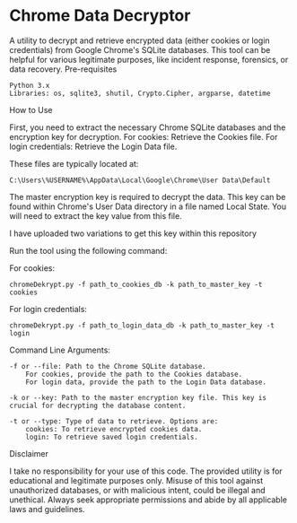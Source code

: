 <h1> Chrome Data Decryptor </h1>

A utility to decrypt and retrieve encrypted data (either cookies or login credentials) from Google Chrome's SQLite databases. This tool can be helpful for various legitimate purposes, like incident response, forensics, or data recovery.
Pre-requisites

    Python 3.x
    Libraries: os, sqlite3, shutil, Crypto.Cipher, argparse, datetime

How to Use

First, you need to extract the necessary Chrome SQLite databases and the encryption key for decryption.
        For cookies: Retrieve the Cookies file.
        For login credentials: Retrieve the Login Data file.

These files are typically located at:

    C:\Users\%USERNAME%\AppData\Local\Google\Chrome\User Data\Default

The master encryption key is required to decrypt the data. This key can be found within Chrome's User Data directory in a file named Local State. You will need to extract the key value from this file.

I have uploaded two variations to get this key within this repository

Run the tool using the following command:

For cookies:

    chromeDekrypt.py -f path_to_cookies_db -k path_to_master_key -t cookies

For login credentials:

    chromeDekrypt.py -f path_to_login_data_db -k path_to_master_key -t login

Command Line Arguments:

    -f or --file: Path to the Chrome SQLite database.
        For cookies, provide the path to the Cookies database.
        For login data, provide the path to the Login Data database.

    -k or --key: Path to the master encryption key file. This key is crucial for decrypting the database content.

    -t or --type: Type of data to retrieve. Options are:
        cookies: To retrieve encrypted cookies data.
        login: To retrieve saved login credentials.

Disclaimer

I take no responsibility for your use of this code. The provided utility is for educational and legitimate purposes only. Misuse of this tool against unauthorized databases, or with malicious intent, could be illegal and unethical. Always seek appropriate permissions and abide by all applicable laws and guidelines.
